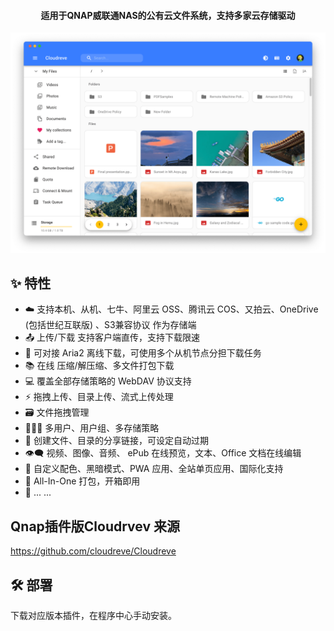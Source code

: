 <h4 align="center">适用于QNAP威联通NAS的公有云文件系统，支持多家云存储驱动</h4>

![Screenshot](https://raw.githubusercontent.com/cloudreve/docs/master/images/homepage.png)

## :sparkles: 特性

* :cloud: 支持本机、从机、七牛、阿里云 OSS、腾讯云 COS、又拍云、OneDrive (包括世纪互联版) 、S3兼容协议 作为存储端
* :outbox_tray: 上传/下载 支持客户端直传，支持下载限速
* 💾 可对接 Aria2 离线下载，可使用多个从机节点分担下载任务
* 📚 在线 压缩/解压缩、多文件打包下载
* 💻 覆盖全部存储策略的 WebDAV 协议支持
* :zap: 拖拽上传、目录上传、流式上传处理
* :card_file_box: 文件拖拽管理
* :family_woman_girl_boy:   多用户、用户组、多存储策略
* :link: 创建文件、目录的分享链接，可设定自动过期
* :eye_speech_bubble: 视频、图像、音频、 ePub 在线预览，文本、Office 文档在线编辑
* :art: 自定义配色、黑暗模式、PWA 应用、全站单页应用、国际化支持
* :rocket: All-In-One 打包，开箱即用
* 🌈 ... ...

## Qnap插件版Cloudrvev 来源
https://github.com/cloudreve/Cloudreve

## :hammer_and_wrench: 部署

下载对应版本插件，在程序中心手动安装。
